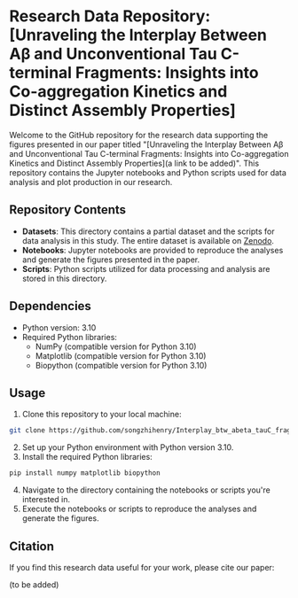 # Research Data Repository: [Unraveling the Interplay Between Aβ and Unconventional Tau C-terminal Fragments: Insights into Co-aggregation Kinetics and Distinct Assembly Properties]

Welcome to the GitHub repository for the research data supporting the figures presented in our paper titled "[Unraveling the Interplay Between Aβ and Unconventional Tau C-terminal Fragments: Insights into Co-aggregation Kinetics and Distinct Assembly Properties](a link to be added)". This repository contains the Jupyter notebooks and Python scripts used for data analysis and plot production in our research.


## Repository Contents

- **Datasets**: This directory contains a partial dataset and the scripts for data analysis in this study. The entire dataset is available on [Zenodo](https://zenodo.org/records/11585148).  
- **Notebooks**: Jupyter notebooks are provided to reproduce the analyses and generate the figures presented in the paper.
- **Scripts**: Python scripts utilized for data processing and analysis are stored in this directory.

## Dependencies

- Python version: 3.10
- Required Python libraries:
  - NumPy (compatible version for Python 3.10)
  - Matplotlib (compatible version for Python 3.10)
  - Biopython (compatible version for Python 3.10)

## Usage

1. Clone this repository to your local machine:

```bash
git clone https://github.com/songzhihenry/Interplay_btw_abeta_tauC_frag
```

2. Set up your Python environment with Python version 3.10.
3. Install the required Python libraries:

```bash
pip install numpy matplotlib biopython
```

4. Navigate to the directory containing the notebooks or scripts you're interested in.
5. Execute the notebooks or scripts to reproduce the analyses and generate the figures.

## Citation

If you find this research data useful for your work, please cite our paper:

(to be added)
